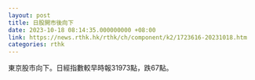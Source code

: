 ```yaml
---
layout: post
title: 日股開市後向下
date: 2023-10-18 08:14:35.000000000 +08:00
link: https://news.rthk.hk/rthk/ch/component/k2/1723616-20231018.htm
categories: rthk
---
```


東京股市向下。日經指數較早時報31973點，跌67點。
